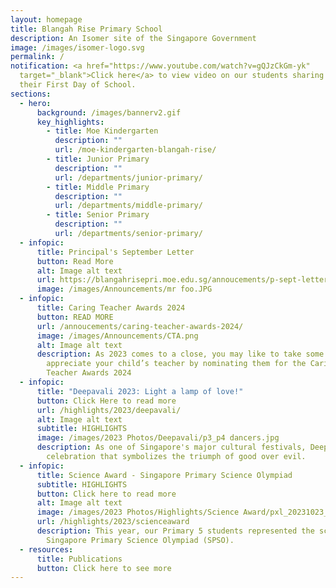 ```yaml
---
layout: homepage
title: Blangah Rise Primary School
description: An Isomer site of the Singapore Government
image: /images/isomer-logo.svg
permalink: /
notification: <a href="https://www.youtube.com/watch?v=gQJzCkGm-yk"
  target="_blank">Click here</a> to view video on our students sharing about
  their First Day of School.
sections:
  - hero:
      background: /images/bannerv2.gif
      key_highlights:
        - title: Moe Kindergarten
          description: ""
          url: /moe-kindergarten-blangah-rise/
        - title: Junior Primary
          description: ""
          url: /departments/junior-primary/
        - title: Middle Primary
          description: ""
          url: /departments/middle-primary/
        - title: Senior Primary
          description: ""
          url: /departments/senior-primary/
  - infopic:
      title: Principal's September Letter
      button: Read More
      alt: Image alt text
      url: https://blangahrisepri.moe.edu.sg/annoucements/p-sept-letter/
      image: /images/Announcements/mr foo.JPG
  - infopic:
      title: Caring Teacher Awards 2024
      button: READ MORE
      url: /annoucements/caring-teacher-awards-2024/
      image: /images/Announcements/CTA.png
      alt: Image alt text
      description: As 2023 comes to a close, you may like to take some time to
        appreciate your child’s teacher by nominating them for the Caring
        Teacher Awards 2024
  - infopic:
      title: "Deepavali 2023: Light a lamp of love!"
      button: Click Here to read more
      url: /highlights/2023/deepavali/
      alt: Image alt text
      subtitle: HIGHLIGHTS
      image: /images/2023 Photos/Deepavali/p3_p4 dancers.jpg
      description: As one of Singapore's major cultural festivals, Deepavali is a
        celebration that symbolizes the triumph of good over evil.
  - infopic:
      title: Science Award - Singapore Primary Science Olympiad
      subtitle: HIGHLIGHTS
      button: Click here to read more
      alt: Image alt text
      image: /images/2023 Photos/Highlights/Science Award/pxl_20231023_051225419.jpg
      url: /highlights/2023/scienceaward
      description: This year, our Primary 5 students represented the school in the
        Singapore Primary Science Olympiad (SPSO).
  - resources:
      title: Publications
      button: Click here to see more
---
```

